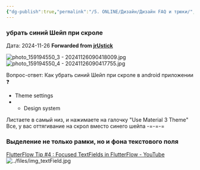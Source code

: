 ```yaml
---
{"dg-publish":true,"permalink":"/5. ONLINE/Дизайн/Дизайн FAQ и трюки/","tags":["telegram"],"created":"2024-11-28T18:32:06.141-03:00","updated":"2024-11-28T18:32:06.142-03:00"}
---
```


### убрать синий Шейп при скроле
Дата:  2024-11-26
**Forwarded from [jrUstick](https://t.me/jrustick)**

![photo_159194550_3 - 20241126090418009.jpg](/img/user/Telegram/photos/photo_159194550_3%20-%2020241126090418009.jpg)
![photo_159194550_4 - 20241126090417755.jpg](/img/user/Telegram/photos/photo_159194550_4%20-%2020241126090417755.jpg)

Вопрос-ответ: 
Как убрать синий Шейп при скроле в android приложении ❓

- Theme settings 
- - Design system 

Листаете в самый низ, и нажимаете на галочку "Use Material 3 Theme" 
Все, у вас оттягивание на скрол вместо синего шейпа
-=-=-=
### Выделение не только рамки, но и фона текстового поля
[FlutterFlow Tip #4 : Focused TextFields in FlutterFlow - YouTube](https://www.youtube.com/watch?v=1kajWNgw2vQ)
![../files/img_textField.jpg](/img/user/5.%20ONLINE/files/img_textField.jpg)


